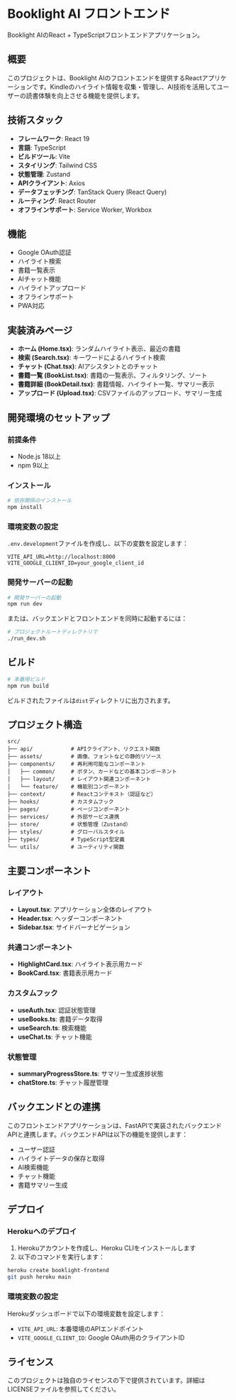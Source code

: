 # Booklight AI フロントエンド

Booklight AIのReact + TypeScriptフロントエンドアプリケーション。

## 概要

このプロジェクトは、Booklight AIのフロントエンドを提供するReactアプリケーションです。Kindleのハイライト情報を収集・管理し、AI技術を活用してユーザーの読書体験を向上させる機能を提供します。

## 技術スタック

- **フレームワーク**: React 19
- **言語**: TypeScript
- **ビルドツール**: Vite
- **スタイリング**: Tailwind CSS
- **状態管理**: Zustand
- **APIクライアント**: Axios
- **データフェッチング**: TanStack Query (React Query)
- **ルーティング**: React Router
- **オフラインサポート**: Service Worker, Workbox

## 機能

- Google OAuth認証
- ハイライト検索
- 書籍一覧表示
- AIチャット機能
- ハイライトアップロード
- オフラインサポート
- PWA対応

## 実装済みページ

- **ホーム (Home.tsx)**: ランダムハイライト表示、最近の書籍
- **検索 (Search.tsx)**: キーワードによるハイライト検索
- **チャット (Chat.tsx)**: AIアシスタントとのチャット
- **書籍一覧 (BookList.tsx)**: 書籍の一覧表示、フィルタリング、ソート
- **書籍詳細 (BookDetail.tsx)**: 書籍情報、ハイライト一覧、サマリー表示
- **アップロード (Upload.tsx)**: CSVファイルのアップロード、サマリー生成

## 開発環境のセットアップ

### 前提条件

- Node.js 18以上
- npm 9以上

### インストール

```bash
# 依存関係のインストール
npm install
```

### 環境変数の設定

`.env.development`ファイルを作成し、以下の変数を設定します：

```
VITE_API_URL=http://localhost:8000
VITE_GOOGLE_CLIENT_ID=your_google_client_id
```

### 開発サーバーの起動

```bash
# 開発サーバーの起動
npm run dev
```

または、バックエンドとフロントエンドを同時に起動するには：

```bash
# プロジェクトルートディレクトリで
./run_dev.sh
```

## ビルド

```bash
# 本番用ビルド
npm run build
```

ビルドされたファイルは`dist`ディレクトリに出力されます。

## プロジェクト構造

```
src/
├── api/            # APIクライアント、リクエスト関数
├── assets/         # 画像、フォントなどの静的リソース
├── components/     # 再利用可能なコンポーネント
│   ├── common/     # ボタン、カードなどの基本コンポーネント
│   ├── layout/     # レイアウト関連コンポーネント
│   └── feature/    # 機能別コンポーネント
├── context/        # Reactコンテキスト（認証など）
├── hooks/          # カスタムフック
├── pages/          # ページコンポーネント
├── services/       # 外部サービス連携
├── store/          # 状態管理（Zustand）
├── styles/         # グローバルスタイル
├── types/          # TypeScript型定義
└── utils/          # ユーティリティ関数
```

## 主要コンポーネント

### レイアウト

- **Layout.tsx**: アプリケーション全体のレイアウト
- **Header.tsx**: ヘッダーコンポーネント
- **Sidebar.tsx**: サイドバーナビゲーション

### 共通コンポーネント

- **HighlightCard.tsx**: ハイライト表示用カード
- **BookCard.tsx**: 書籍表示用カード

### カスタムフック

- **useAuth.tsx**: 認証状態管理
- **useBooks.ts**: 書籍データ取得
- **useSearch.ts**: 検索機能
- **useChat.ts**: チャット機能

### 状態管理

- **summaryProgressStore.ts**: サマリー生成進捗状態
- **chatStore.ts**: チャット履歴管理

## バックエンドとの連携

このフロントエンドアプリケーションは、FastAPIで実装されたバックエンドAPIと連携します。バックエンドAPIは以下の機能を提供します：

- ユーザー認証
- ハイライトデータの保存と取得
- AI検索機能
- チャット機能
- 書籍サマリー生成

## デプロイ

### Herokuへのデプロイ

1. Herokuアカウントを作成し、Heroku CLIをインストールします
2. 以下のコマンドを実行します：

```bash
heroku create booklight-frontend
git push heroku main
```

### 環境変数の設定

Herokuダッシュボードで以下の環境変数を設定します：

- `VITE_API_URL`: 本番環境のAPIエンドポイント
- `VITE_GOOGLE_CLIENT_ID`: Google OAuth用のクライアントID

## ライセンス

このプロジェクトは独自のライセンスの下で提供されています。詳細はLICENSEファイルを参照してください。
